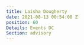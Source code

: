 ```yaml
---
title: Laisha Dougherty
date: 2021-08-13 00:54:00 Z
position: 60
Details: Events DC
Section: advisory
---
```


